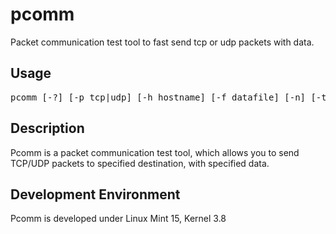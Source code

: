 # pcomm #

Packet communication test tool to fast send tcp or udp packets with data.

## Usage ##

<pre>pcomm [-?] [-p tcp|udp] [-h hostname] [-f datafile] [-n] [-t timeout] port appended-packet-data</pre>

## Description ##

Pcomm is a packet communication test tool, which allows you to send TCP/UDP packets to specified destination, with specified data.

## Development Environment ##

Pcomm is developed under Linux Mint 15, Kernel 3.8
